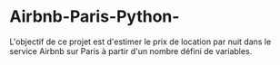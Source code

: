 # Airbnb-Paris-Python-
L'objectif de ce projet est d'estimer le prix de location par nuit dans le service Airbnb sur Paris à partir d'un nombre défini de variables.
